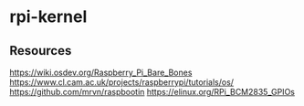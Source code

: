 # rpi-kernel
## Resources
https://wiki.osdev.org/Raspberry_Pi_Bare_Bones  
https://www.cl.cam.ac.uk/projects/raspberrypi/tutorials/os/  
https://github.com/mrvn/raspbootin
https://elinux.org/RPi_BCM2835_GPIOs
